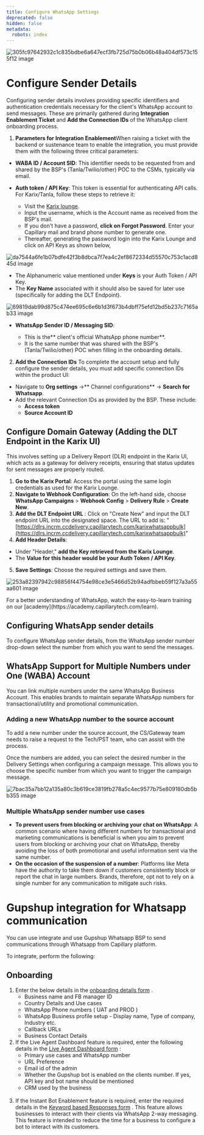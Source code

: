 ```yaml
---
title: Configure WhatsApp Settings
deprecated: false
hidden: false
metadata:
  robots: index
---
```

![305fc97642932c1c835bdbe6a647ecf3fb725d75b0b06b48a404df573c155f12 image](https://files.readme.io/305fc97642932c1c835bdbe6a647ecf3fb725d75b0b06b48a404df573c155f12-image.png)

# Configure Sender Details

Configuring sender details involves providing specific identifiers and authentication credentials necessary for the client's WhatsApp account to send messages. These are primarily gathered during **Integration Enablement Ticket** and **Add the Connection IDs** of the WhatsApp client onboarding process.

1. **Parameters for Integration Enablement**When raising a ticket with the backend or sustenance team to enable the integration, you must provide them with the following three critical parameters:

* **WABA ID / Account SID**: This identifier needs to be requested from and shared by the BSP's (Tanla/Twilio/other) POC to the CSMs, typically via email.
* **Auth token / API Key**: This token is essential for authenticating API calls. For Karix/Tanla, follow these steps to retrieve it:

  * Visit the [Karix lounge](https://www.karix.solutions/lounge/sign_in.php).
  * Input the username, which is the Account name as received from the BSP's mail.
  * If you don't have a password, **click on Forgot Password**. Enter your Capillary mail and brand phone number to generate one.
  * Thereafter, generating the password login into the Karix Lounge and click on API Keys as shown below,

![da7544a6fe1b07bdfe42f3b8dbca7f7ea4c2ef8672334d55570c753c1acd845d image](https://files.readme.io/da7544a6fe1b07bdfe42f3b8dbca7f7ea4c2ef8672334d55570c753c1acd845d-image.png)

* The Alphanumeric value mentioned under **Keys** is your Auth Token / API Key.
* The **Key Name** associated with it should also be saved for later use (specifically for adding the DLT Endpoint).

![69819dab99d875c474ee695c6e6b1d3f673b4dbff75efd12bd5b237c7165ab33 image](https://files.readme.io/69819dab99d875c474ee695c6e6b1d3f673b4dbff75efd12bd5b237c7165ab33-image.png)

* **WhatsApp Sender ID / Messaging SID**:

  * This is the** client's official WhatsApp phone number**.
  * It is the same number that was shared with the BSP's (Tanla/Twilio/other) POC when filling in the onboarding details.

2. **Add the Connection IDs** To complete the account setup and fully configure the sender details, you must add specific connection IDs within the product UI:

* Navigate to **Org settings** ->** Channel configurations** -> **Search for Whatsapp**.
* Add the relevant Connection IDs as provided by the BSP. These include:
  * **Access token**
  * **Source Account ID**

## Configure Domain Gateway (Adding the DLT Endpoint in the Karix UI)

This involves setting up a Delivery Report (DLR) endpoint in the Karix UI, which acts as a gateway for delivery receipts, ensuring that status updates for sent messages are properly routed.

1. **Go to the Karix Portal**: Access the portal using the same login credentials as used for the Karix Lounge.
2. **Navigate to Webhook Configuration**: On the left-hand side, choose **WhatsApp Campaigns** > **Webhook Config** > **Delivery Rule** > **Create New**.
3. **Add the DLT Endpoint URL** : Click on "Create New" and input the DLT endpoint URL into the designated space. The URL to add is: " [https://dlrs.incrm.ccdelivery.capillarytech.com/karixwhatsappbulk](https://dlrs.incrm.ccdelivery.capillarytech.com/karixwhatsappbulk)"
4. **Add Header Details**:

* Under "Header," **add the Key retrieved from the Karix Lounge**.
* The **Value for this header would be your Auth Token / API Key**.

5. **Save Settings**: Choose the required settings and save them.

![253a82397942c98856f44754e98ce3e5466d52b94adfbbeb59f127a3a55aa601 image](https://files.readme.io/253a82397942c98856f44754e98ce3e5466d52b94adfbbeb59f127a3a55aa601-image.png)

<Note title="Note">
For a better understanding of WhatsApp, watch the easy-to-learn training on our [academy](https://academy.capillarytech.com/learn).
</Note>

## Configuring WhatsApp sender details

To configure WhatsApp sender details, from the WhatsApp sender number drop-down select the number from which you want to send the messages.

## WhatsApp Support for Multiple Numbers under One (WABA) Account

You can link multiple numbers under the same WhatsApp Business Account. This enables brands to maintain separate WhatsApp numbers for transactional/utility and promotional communication.

### Adding a new WhatsApp number to the source account

To add a new number under the source account, the CS/Gateway team needs to raise a request to the Tech/PST team, who can assist with the process.

Once the numbers are added, you can select the desired number in the Delivery Settings when configuring a campaign message. This allows you to choose the specific number from which you want to trigger the campaign message.

![7bac35a7bb12a135a80c3b619ce3819fb278a5c4ec9577b75e809180db5bb355 image](https://files.readme.io/7bac35a7bb12a135a80c3b619ce3819fb278a5c4ec9577b75e809180db5bb355-image.png)

### Multiple WhatsApp sender number use cases

* **To prevent users from blocking or archiving your chat on WhatsApp**:
  A common scenario where having different numbers for transactional and marketing communications is beneficial is when you aim to prevent users from blocking or archiving your chat on WhatsApp, thereby avoiding the loss of both promotional and useful information sent via the same number.
* **On the occasion of the suspension of a number**:
  Platforms like Meta have the authority to take them down if customers consistently block or report the chat in large numbers. Brands, therefore, opt not to rely on a single number for any communication to mitigate such risks.

# Gupshup integration for Whatsapp communication

You can use integrate and use Gupshup  <Glossary>Whatsapp BSP</Glossary> to send communications through Whatsapp from Capillary platform.

To integrate, perform the following:

## Onboarding

1. Enter the below details in the [onboarding details form](https://docs.google.com/spreadsheets/d/1roL9s_AZbv9PzgYa0sCNIL1Dd_QfNJ3b/edit#gid=216408141) .
   * Business name and FB manager ID
   * Country Details and Use cases
   * WhatsApp Phone numbers ( UAT and PROD )
   * WhatsApp Business profile setup - Display name, Type of company, Industry etc.
   * Callback URLs
   * Business Contact Details
2. If the Live Agent Dashboard feature is required, enter the following details in the [Live Agent Dashboard form](https://docs.google.com/spreadsheets/d/1roL9s_AZbv9PzgYa0sCNIL1Dd_QfNJ3b/edit#gid=432107749) :
   * Primary use cases and WhatsApp number
   * URL Preference
   * Email id of the admin
   * Whether the Gupshup bot is enabled on the clients number. If yes, API key and bot name should be mentioned
   * CRM used by the business
   <br />
3. If the Instant Bot Enablement feature is required, enter the required details in the [Keyword based Responses form](https://docs.google.com/spreadsheets/d/1roL9s_AZbv9PzgYa0sCNIL1Dd_QfNJ3b/edit#gid=1955821429) . This feature allows businesses to interact with their clients via WhatsApp 2-way messaging. This feature is intended to reduce the time for a business to configure a bot to interact with its customers.
